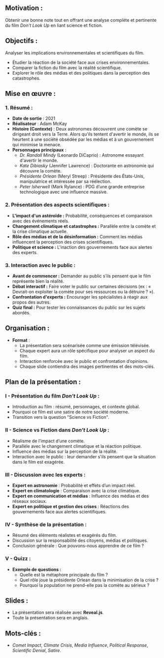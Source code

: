 ## Motivation :  
Obtenir une bonne note tout en offrant une analyse complète et pertinente du film *Don't Look Up* en liant science et fiction.

## Objectifs :  
Analyser les implications environnementales et scientifiques du film.
- Étudier la réaction de la société face aux crises environnementales.
- Comparer la fiction du film avec la réalité scientifique.
- Explorer le rôle des médias et des politiques dans la perception des catastrophes.

## Mise en œuvre :

### 1. Résumé :
- **Date de sortie** : 2021
- **Réalisateur** : Adam McKay
- **Histoire (Contexte)** : Deux astronomes découvrent une comète se dirigeant droit vers la Terre. Alors qu'ils tentent d'avertir le monde, ils se heurtent à une société obsédée par les médias et à un gouvernement qui minimise la menace.
- **Personnages principaux** :
  - *Dr. Randall Mindy* (Leonardo DiCaprio) : Astronome essayant d'avertir le monde.
  - *Kate Dibiasky* (Jennifer Lawrence) : Doctorante en astronomie qui découvre la comète.
  - *Présidente Orlean* (Meryl Streep) : Présidente des États-Unis, manipulatrice et intéressée par sa réélection.
  - *Peter Isherwell* (Mark Rylance) : PDG d’une grande entreprise technologique avec une influence massive.
  
### 2. Présentation des aspects scientifiques :
- **L'impact d'un astéroïde :** Probabilité, conséquences et comparaison avec des événements réels.
- **Changement climatique et catastrophes :** Parallèle entre la comète et la crise climatique actuelle.
- **Rôle des médias et de la désinformation :** Comment les médias influencent la perception des crises scientifiques.
- **Politique et science :** L'inaction des gouvernements face aux alertes des experts.

### 3. Interaction avec le public :
- **Avant de commencer :** Demander au public s’ils pensent que le film représente bien la réalité.
- **Débat interactif :** Faire voter le public sur certaines décisions (ex : « Devrait-on exploiter la comète pour ses ressources ou la détruire ? »).
- **Confrontation d'experts :** Encourager les spécialistes à réagir aux propos des autres.
- **Quiz final :** Pour tester les connaissances du public sur les sujets abordés.

## Organisation :
- **Format** :  
  - La présentation sera scénarisée comme une émission télévisée.
  - Chaque expert aura un rôle spécifique pour analyser un aspect du film.
  - Interaction renforcée avec le public et confrontation d’opinions.
  - Chaque slide contiendra des images pertinentes et des mots-clés.
  
## Plan de la présentation :

### I - Présentation du film *Don't Look Up* :
- Introduction au film : résumé, personnages, et contexte global.
- Pourquoi ce film est une satire de notre société moderne.
- Transition vers la question "Science vs Fiction".

### II - Science vs Fiction dans *Don't Look Up* :
- Réalisme de l'impact d’une comète.
- Parallèle avec le changement climatique et la réaction politique.
- Influence des médias sur la perception de la réalité.
- Interaction avec le public : leur demander s'ils pensent que la situation dans le film est exagérée.

### III - Discussion avec les experts :
- **Expert en astronomie** : Probabilité et effets d’un impact réel.
- **Expert en climatologie** : Comparaison avec la crise climatique.
- **Expert en communication et médias** : Influence des médias et des réseaux sociaux.
- **Expert en politique et gestion des crises** : Réactions des gouvernements face aux alertes scientifiques.

### IV - Synthèse de la présentation :
- Résumé des éléments réalistes et exagérés du film.
- Discussion sur la responsabilité des citoyens, médias et politiques.
- Conclusion générale : Que pouvons-nous apprendre de ce film ?

### V - Quizz :
- **Exemple de questions :**
  - Quelle est la métaphore principale du film ?
  - Quel rôle joue la présidente Orlean dans la minimisation de la crise ?
  - Pourquoi la population ne prend-elle pas la comète au sérieux ?

## Slides :
- La présentation sera réalisée avec **Reveal.js**.
- Toute la présentation sera en anglais.

## Mots-clés :
- *Comet Impact*, *Climate Crisis*, *Media Influence*, *Political Response*, *Scientific Denial*, *Satire*.